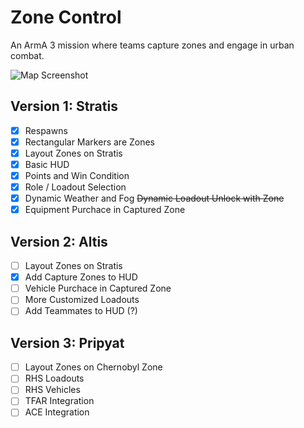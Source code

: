 # Zone Control

An ArmA 3 mission where teams capture zones and engage in urban combat.

![Map Screenshot](http://i.imgur.com/nAn0mo8.jpg)

## Version 1: Stratis

- [x] Respawns
- [x] Rectangular Markers are Zones
- [x] Layout Zones on Stratis
- [x] Basic HUD
- [x] Points and Win Condition
- [x] Role / Loadout Selection
- [x] Dynamic Weather and Fog
~~Dynamic Loadout Unlock with Zone~~
- [x] Equipment Purchace in Captured Zone

## Version 2: Altis

- [ ] Layout Zones on Stratis
- [x] Add Capture Zones to HUD
- [ ] Vehicle Purchace in Captured Zone
- [ ] More Customized Loadouts
- [ ] Add Teammates to HUD (?)

## Version 3: Pripyat

- [ ] Layout Zones on Chernobyl Zone
- [ ] RHS Loadouts
- [ ] RHS Vehicles
- [ ] TFAR Integration
- [ ] ACE Integration
